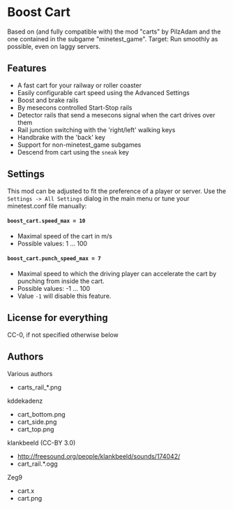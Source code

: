 # Boost Cart
Based on (and fully compatible with) the mod "carts" by PilzAdam
and the one contained in the subgame "minetest_game".
Target: Run smoothly as possible, even on laggy servers.

## Features
- A fast cart for your railway or roller coaster
- Easily configurable cart speed using the Advanced Settings
- Boost and brake rails
- By mesecons controlled Start-Stop rails
- Detector rails that send a mesecons signal when the cart drives over them
- Rail junction switching with the 'right/left' walking keys
- Handbrake with the 'back' key
- Support for non-minetest_game subgames
- Descend from cart using the `sneak` key

## Settings
This mod can be adjusted to fit the preference of a player or server. Use the `Settings -> All Settings` dialog in the main menu or tune your
minetest.conf file manually:

#### `boost_cart.speed_max = 10`
* Maximal speed of the cart in m/s
* Possible values: 1 ... 100

#### `boost_cart.punch_speed_max = 7`
* Maximal speed to which the driving player can accelerate the cart by punching from inside the cart.
* Possible values: -1 ... 100
* Value `-1` will disable this feature.

## License for everything
CC-0, if not specified otherwise below


 Authors
---------
Various authors
- carts_rail_*.png

kddekadenz
- cart_bottom.png
- cart_side.png
- cart_top.png

klankbeeld (CC-BY 3.0)
- http://freesound.org/people/klankbeeld/sounds/174042/
- cart_rail.*.ogg

Zeg9
- cart.x
- cart.png

